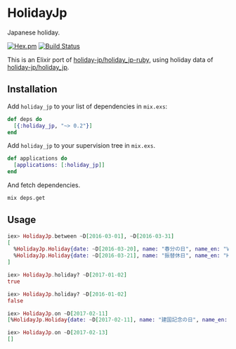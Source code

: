 HolidayJp
==
Japanese holiday.

[![Hex.pm](https://img.shields.io/hexpm/v/holiday_jp.svg)](https://hex.pm/packages/holiday_jp)
[![Build Status](https://travis-ci.org/ne-sachirou/holiday_jp-elixir.svg?branch=master)](https://travis-ci.org/ne-sachirou/holiday_jp-elixir)

This is an Elixir port of [holiday-jp/holiday_jp-ruby](https://github.com/holiday-jp/holiday_jp-ruby), using holiday data of [holiday-jp/holiday_jp](https://github.com/holiday-jp/holiday_jp).

Installation
--
Add `holiday_jp` to your list of dependencies in `mix.exs`:

```elixir
def deps do
  [{:holiday_jp, "~> 0.2"}]
end
```

Add `holiday_jp` to your supervision tree in `mix.exs`.

```elixir
def applications do
  [applications: [:holiday_jp]]
end
```

And fetch dependencies.

```sh
mix deps.get
```

Usage
--
```elixir
iex> HolidayJp.between ~D[2016-03-01], ~D[2016-03-31]
[
  %HolidayJp.Holiday{date: ~D[2016-03-20], name: "春分の日", name_en: "Vernal Equinox Day", week: "日", week_en: "Sunday"},
  %HolidayJp.Holiday{date: ~D[2016-03-21], name: "振替休日", name_en: "Holiday in lieu", week: "月", week_en: "Monday"},
]

iex> HolidayJp.holiday? ~D[2017-01-02]
true

iex> HolidayJp.holiday? ~D[2016-01-02]
false

iex> HolidayJp.on ~D[2017-02-11]
[%HolidayJp.Holiday{date: ~D[2017-02-11], name: "建国記念の日", name_en: "National Foundation Day", week: "土", week_en: "Saturday"}]

iex> HolidayJp.on ~D[2017-02-13]
[]
```
